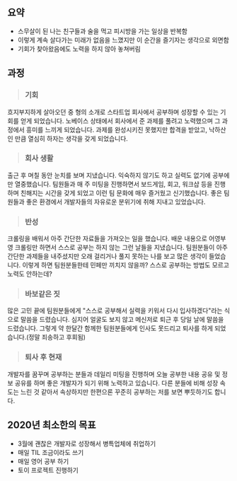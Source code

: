 ## 요약  

- 스무살이 된 나는 친구들과 술을 먹고 피시방을 가는 일상을 반복함 
- 이렇게 계속 살다가는 미래가 없음을 느꼈지만 이 순간을 즐기자는 생각으로 외면함
- 기회가 찾아왔음에도 노력을 하지 않아 놓쳐버림

## 과정

>### 기회 
흐지부지하게 살아오던 중 형의 소개로 스타트업 회사에서 공부하며 성장할 수 있는 기회를 얻게 되었습니다. 
노베이스 상태에서 회사에서 준 과제를 풀려고 노력했으며 그 과정에서 흥미를 느끼게 되었습니다. 
과제를 완성시키진 못했지만 합격을 받았고, 낙하산인 만큼 열심히 하자는 생각을 갖게 되었습니다.  

>### 회사 생활
출근 후 며칠 동안 눈치를 보며 지냈습니다. 익숙하지 않기도 하고 실력도 없기에 공부에만 열중했습니다. 
팀원들과 매 주 미팅을 진행하면서 보드게임, 회고, 워크샵 등을 진행하며 친해지는 시간을 갖게 되었고 이런 팀 문화에 매우 즐거웠고 신기했습니다. 
좋은 팀원들과 좋은 환경에서 개발자들의 자유로운 분위기에 취해 지내고 있었습니다. 

>### 반성
크롤링을 배워서 아주 간단한 자료들을 가져오는 일을 했습니다. 
배운 내용으로 어영부영 크롤링만 하면서 스스로 공부는 하지 않는 그런 날들을 지냈습니다. 
팀원분들이 아주 간단한 과제들을 내주셨지만 오래 걸리거나 풀지 못하는 나를 보고 많은 생각이 들었습니다. 
이렇게 하면 팀원분들한테 민페만 끼치지 않을까? 스스로 공부하는 방법도 모르고 노력도 안하는데? 

>### 바보같은 짓
많은 고민 끝에 팀원분들에게 "스스로 공부해서 실력을 키워서 다시 입사하겠다"라는 식으로 말씀을 드렸습니다. 
심지어 얼굴도 보지 않고 메신저로 퇴근 후 당일 날에 말씀을 드렸습니다. 
그렇게 약 한달간 함께한 팀원분들에게 인사도 못드리고 퇴사를 하게 되었습니다.(정말 죄송하고 후회됨) 

>### 퇴사 후 현재
개발자를 꿈꾸며 공부하는 분들과 데일리 미팅을 진행하며 오늘 공부한 내용 공유 및 정보 공유를 하며 좋은 개발자가 되기 위해 노력하고 있습니다. 
다른 분들에 비해 성장 속도는 느린 것 같아서 속상하지만 한편으론 꾸준히 공부하는 저를 보면 뿌듯하기도 합니다. 

## 2020년 최소한의 목표
- 3월에 괜찮은 개발자로 성장해서 병특업체에 취업하기
- 매일 TIL 조금이라도 쓰기
- 매일 영어 공부 하기
- 토이 프로젝트 진행하기
